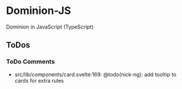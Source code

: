 # Dominion-JS
Dominion in JavaScript (TypeScript)

## ToDos

### ToDo Comments

- src/lib/components/card.svelte:169: @todo(nick-ng): add tooltip to cards for extra rules
